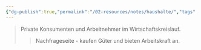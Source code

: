 ```yaml
---
{"dg-publish":true,"permalink":"/02-resources/notes/haushalte/","tags":["wirtschaft/akteure","wirtschaft/bwl"],"noteIcon":"","updated":"2025-10-29T12:59:06.479+01:00"}
---
```


>Private Konsumenten und Arbeitnehmer im Wirtschaftskreislauf.
>>Nachfrageseite - kaufen Güter und bieten Arbeitskraft an.